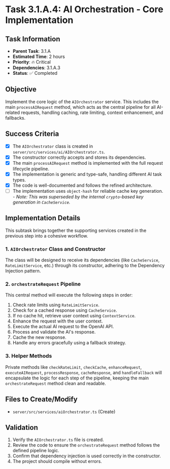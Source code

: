 # Task 3.1.A.4: AI Orchestration - Core Implementation

## **Task Information**
- **Parent Task**: 3.1.A
- **Estimated Time**: 2 hours
- **Priority**: 🔥 Critical
- **Dependencies**: 3.1.A.3
- **Status**: ✅ Completed

## **Objective**
Implement the core logic of the `AIOrchestrator` service. This includes the main `processAIRequest` method, which acts as the central pipeline for all AI-related requests, handling caching, rate limiting, context enhancement, and fallbacks.

## **Success Criteria**
- [x] The `AIOrchestrator` class is created in `server/src/services/ai/AIOrchestrator.ts`.
- [x] The constructor correctly accepts and stores its dependencies.
- [x] The main `processAIRequest` method is implemented with the full request lifecycle pipeline.
- [x] The implementation is generic and type-safe, handling different AI task types.
- [x] The code is well-documented and follows the refined architecture.
- [ ] The implementation uses `object-hash` for reliable cache key generation. - *Note: This was superseded by the internal `crypto`-based key generation in `CacheService`.*

## **Implementation Details**
This subtask brings together the supporting services created in the previous step into a cohesive workflow.

### **1. `AIOrchestrator` Class and Constructor**
The class will be designed to receive its dependencies (like `CacheService`, `RateLimitService`, etc.) through its constructor, adhering to the Dependency Injection pattern.

### **2. `orchestrateRequest` Pipeline**
This central method will execute the following steps in order:
1.  Check rate limits using `RateLimitService`.
2.  Check for a cached response using `CacheService`.
3.  If no cache hit, retrieve user context using `ContextService`.
4.  Enhance the request with the user context.
5.  Execute the actual AI request to the OpenAI API.
6.  Process and validate the AI's response.
7.  Cache the new response.
8.  Handle any errors gracefully using a fallback strategy.

### **3. Helper Methods**
Private methods like `checkRateLimit`, `checkCache`, `enhanceRequest`, `executeAIRequest`, `processResponse`, `cacheResponse`, and `handleFallback` will encapsulate the logic for each step of the pipeline, keeping the main `orchestrateRequest` method clean and readable.

## **Files to Create/Modify**
- `server/src/services/aiOrchestrator.ts` (Create)

## **Validation**
1. Verify the `AIOrchestrator.ts` file is created.
2. Review the code to ensure the `orchestrateRequest` method follows the defined pipeline logic.
3. Confirm that dependency injection is used correctly in the constructor.
4. The project should compile without errors.
